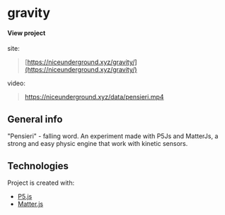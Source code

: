 # gravity

#### View project

site:
> [https://niceunderground.xyz/gravity/](https://niceunderground.xyz/gravity/)

video:
> https://niceunderground.xyz/data/pensieri.mp4



## General info

"Pensieri" - falling word.
An experiment made with P5Js and MatterJs, a strong and easy physic engine that work with kinetic sensors.

## Technologies
Project is created with:
* [P5.js](https://p5js.org/)
* [Matter.js](https://brm.io/matter-js/)
	
